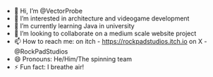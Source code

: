 - 👋 Hi, I’m @VectorProbe
- 👀 I’m interested in architecture and videogame development
- 🌱 I’m currently learning Java in university
- 💞️ I’m looking to collaborate on a medium scale website project
- 📫 How to reach me: on itch - https://rockpadstudios.itch.io on X - @RockPadStudios
- 😄 Pronouns: He/Him/The spinning team
- ⚡ Fun fact: I breathe air!

<!---
VectorProbe/VectorProbe is a ✨ special ✨ repository because its `README.md` (this file) appears on your GitHub profile.
You can click the Preview link to take a look at your changes.
--->
